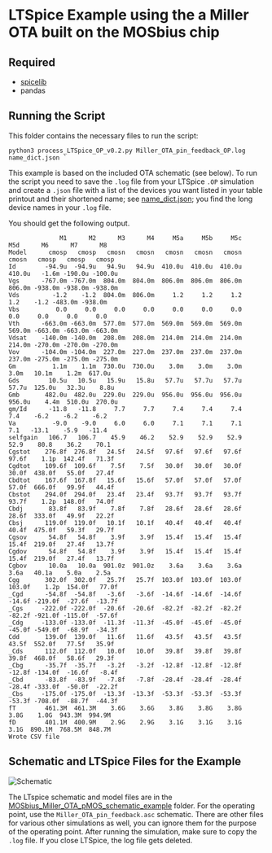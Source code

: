 # LTSpice Example using the a Miller OTA built on the MOSbius chip

## Required
* [spicelib](https://pypi.org/project/spicelib/) 
* pandas

## Running the Script

This folder contains the necessary files to run the script:
```
python3 process_LTSpice_OP_v0.2.py Miller_OTA_pin_feedback_OP.log
name_dict.json `
```

This example is based on the included OTA schematic (see below). To run
the script you need to save the `.log` file from your LTSpice `.OP` simulation
and create a `.json` file with a list of the devices you want listed in
your table printout and their shortened name; see
[name_dict.json](./name_dict.json); you find the long device names in
your `.log` file. 

You should get the following output. 

```
              M1      M2      M3      M4     M5a     M5b     M5c     M5d      M6      M7      M8
Model      cmosp   cmosp   cmosn   cmosn   cmosn   cmosn   cmosn   cmosn   cmosp   cmosp   cmosp
Id        -94.9u  -94.9u   94.9u   94.9u  410.0u  410.0u  410.0u  410.0u   -1.6m -190.0u -100.0u
Vgs      -767.0m -767.0m  804.0m  804.0m  806.0m  806.0m  806.0m  806.0m -938.0m -938.0m -938.0m
Vds         -1.2    -1.2  804.0m  806.0m     1.2     1.2     1.2     1.2    -1.2 -483.0m -938.0m
Vbs          0.0     0.0     0.0     0.0     0.0     0.0     0.0     0.0     0.0     0.0     0.0
Vth      -663.0m -663.0m  577.0m  577.0m  569.0m  569.0m  569.0m  569.0m -663.0m -663.0m -663.0m
Vdsat    -140.0m -140.0m  208.0m  208.0m  214.0m  214.0m  214.0m  214.0m -270.0m -270.0m -270.0m
Vov      -104.0m -104.0m  227.0m  227.0m  237.0m  237.0m  237.0m  237.0m -275.0m -275.0m -275.0m
Gm          1.1m    1.1m  730.0u  730.0u    3.0m    3.0m    3.0m    3.0m   10.1m    1.2m  617.0u
Gds        10.5u   10.5u   15.9u   15.8u   57.7u   57.7u   57.7u   57.7u  125.0u   32.3u    8.8u
Gmb       482.0u  482.0u  229.0u  229.0u  956.0u  956.0u  956.0u  956.0u    4.4m  510.0u  270.0u
gm/Id      -11.8   -11.8     7.7     7.7     7.4     7.4     7.4     7.4    -6.2    -6.2    -6.2
Va          -9.0    -9.0     6.0     6.0     7.1     7.1     7.1     7.1   -13.1    -5.9   -11.4
selfgain   106.7   106.7    45.9    46.2    52.9    52.9    52.9    52.9    80.8    36.2    70.1
Cgstot    276.8f  276.8f   24.5f   24.5f   97.6f   97.6f   97.6f   97.6f    1.1p  142.4f   71.3f
Cgdtot    109.6f  109.6f    7.5f    7.5f   30.0f   30.0f   30.0f   30.0f  438.0f   55.0f   27.4f
Cbdtot    167.6f  167.8f   15.6f   15.6f   57.0f   57.0f   57.0f   57.0f  666.0f   99.9f   44.4f
Cbstot    294.0f  294.0f   23.4f   23.4f   93.7f   93.7f   93.7f   93.7f    1.2p  148.0f   74.0f
Cbdj       83.8f   83.9f    7.8f    7.8f   28.6f   28.6f   28.6f   28.6f  333.0f   49.9f   22.2f
Cbsj      119.0f  119.0f   10.1f   10.1f   40.4f   40.4f   40.4f   40.4f  475.0f   59.3f   29.7f
Cgsov      54.8f   54.8f    3.9f    3.9f   15.4f   15.4f   15.4f   15.4f  219.0f   27.4f   13.7f
Cgdov      54.8f   54.8f    3.9f    3.9f   15.4f   15.4f   15.4f   15.4f  219.0f   27.4f   13.7f
Cgbov      10.0a   10.0a  901.0z  901.0z    3.6a    3.6a    3.6a    3.6a   40.1a    5.0a    2.5a
Cgg       302.0f  302.0f   25.7f   25.7f  103.0f  103.0f  103.0f  103.0f    1.2p  154.0f   77.0f
_Cgd      -54.8f  -54.8f   -3.6f   -3.6f  -14.6f  -14.6f  -14.6f  -14.6f -219.0f  -27.6f  -13.7f
_Cgs     -222.0f -222.0f  -20.6f  -20.6f  -82.2f  -82.2f  -82.2f  -82.2f -921.0f -115.0f  -57.6f
_Cdg     -133.0f -133.0f  -11.3f  -11.3f  -45.0f  -45.0f  -45.0f  -45.0f -549.0f  -68.9f  -34.3f
Cdd       139.0f  139.0f   11.6f   11.6f   43.5f   43.5f   43.5f   43.5f  552.0f   77.5f   35.9f
_Cds      112.0f  112.0f   10.0f   10.0f   39.8f   39.8f   39.8f   39.8f  468.0f   58.6f   29.3f
_Cbg      -35.7f  -35.7f   -3.2f   -3.2f  -12.8f  -12.8f  -12.8f  -12.8f -134.0f  -16.6f   -8.4f
_Cbd      -83.8f  -83.9f   -7.8f   -7.8f  -28.4f  -28.4f  -28.4f  -28.4f -333.0f  -50.0f  -22.2f
_Cbs     -175.0f -175.0f  -13.3f  -13.3f  -53.3f  -53.3f  -53.3f  -53.3f -708.0f  -88.7f  -44.3f
fT        461.3M  461.3M    3.6G    3.6G    3.8G    3.8G    3.8G    3.8G    1.0G  943.3M  994.9M
fD        401.1M  400.9M    2.9G    2.9G    3.1G    3.1G    3.1G    3.1G  890.1M  768.5M  848.7M
Wrote CSV file
```

## Schematic and LTSpice Files for the Example

![Schematic](./MOSbius/Miller_OTA_pMOS_schematic_example/Miller_OTA_pin_feedback_OP.png)

The LTspice schematic and model files are in the
[MOSbius_Miller_OTA_pMOS_schematic_example](./MOSbius_Miller_OTA_pMOS_schematic_example)
folder. For the operating point, use the `Miller_OTA_pin_feedback.asc`
schematic. There are other files for various other simulations as well,
you can ignore them for the purpose of the operating point. After
running the simulation, make sure to copy the `.log` file. If you close
LTSpice, the log file gets deleted. 

